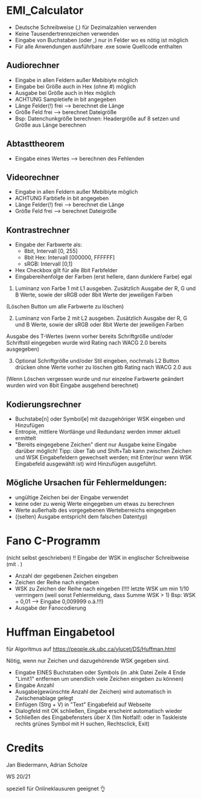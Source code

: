 # EMI_Calculator

- Deutsche Schreibweise (,) für Dezimalzahlen verwenden
- Keine Tausendertrennzeichen verwenden
- Eingabe von Buchstaben (oder ,) nur in Felder wo es nötig ist möglich
- Für alle Anwendungen ausführbare .exe sowie Quellcode enthalten

## Audiorechner
- Eingabe in allen Feldern außer Mebibiyte möglich
- Eingabe bei Größe auch in Hex (ohne #) möglich
- Ausgabe bei Größe auch in Hex möglich
- ACHTUNG Sampletiefe in bit angegeben
- Länge Felder(!) frei --> berechnet die Länge 
- Größe Feld frei --> berechnet Dateigröße 
- Bsp: Datenchunkgröße berechnen: Headergröße auf 8 setzen und Größe aus Länge berechnen

## Abtasttheorem
- Eingabe eines Wertes --> berechnen des Fehlenden

## Videorechner
- Eingabe in allen Feldern außer Mebibiyte möglich
- ACHTUNG Farbtiefe in bit angegeben
- Länge Felder(!) frei --> berechnet die Länge 
- Größe Feld frei --> berechnet Dateigröße 

## Kontrastrechner
- Eingabe der Farbwerte als:
  - 8bit, Intervall [0, 255]
  - 8bit Hex: Intervall [000000, FFFFFF]
  - sRGB: Intervall [0,1]
- Hex Checkbox gilt für alle 8bit Farbfelder
- Eingabereihenfolge der Farben (erst hellere, dann dunklere Farbe) egal
1. Luminanz von Farbe 1 mit L1 ausgeben. Zusätzlich Ausgabe der R, G und B Werte, sowie der sRGB oder 8bit Werte der jeweiligen Farben 

(Löschen Button um alle Farbwerte zu löschen)

2. Luminanz von Farbe 2 mit L2 ausgeben. Zusätzlich Ausgabe der R, G und B Werte, sowie der sRGB oder 8bit Werte der jeweiligen Farben  

Ausgabe des T-Wertes (wenn vorher bereits Schriftgröße und/oder Schriftstil eingegeben wurde wird Rating nach WACG 2.0 bereits ausgegeben)

3. Optional Schriftgröße und/oder Stil eingeben, nochmals L2 Button drücken ohne Werte vorher zu löschen gitb Rating nach WACG 2.0 aus

(Wenn Löschen vergessen wurde und nur einzelne Farbwerte geändert wurden wird von 8bit Eingabe ausgehend berechnet)

## Kodierungsrechner
- Buchstabe[n] oder Symbol[e] mit dazugehöriger WSK eingeben und Hinzufügen 
- Entropie, mittlere Wortlänge und Redundanz werden immer aktuell ermittelt
- "Bereits eingegebene Zeichen" dient nur Ausgabe keine Eingabe darüber möglich!
Tipp: über Tab und Shift+Tab kann zwischen Zeichen und WSK Eingabefeldern gewechselt werden; mit Enter(nur wenn WSK Eingabefeld ausgewählt ist) wird Hinzufügen ausgeführt.

## Mögliche Ursachen für Fehlermeldungen: 
- ungültige Zeichen bei der Eingabe verwendet
- keine oder zu wenig Werte eingegeben um etwas zu berechnen
- Werte außerhalb des vorgegebenen Werteberreichs eingegeben
- ((selten) Ausgabe entspricht dem falschen Datentyp)

# Fano C-Programm
(nicht selbst geschrieben)
!! Eingabe der WSK in englischer Schreibweise (mit . )
- Anzahl der gegebenen Zeichen eingeben
- Zeichen der Reihe nach eingeben
- WSK zu Zeichen der Reihe nach eingeben (!!!! letzte WSK um min 1/10 verrringern (weil sonst Fehlermeldung, dass Summe WSK > 1) Bsp: WSK = 0,01 --> Eingabe 0,009999 o.ä.!!!)
- Ausgabe der Fanocodierung

# Huffman Eingabetool
für Algoritmus auf https://people.ok.ubc.ca/ylucet/DS/Huffman.html

Nötig, wenn nur Zeichen und dazugehörende WSK gegeben sind.

- Eingabe EINES Buchstaben oder Symbols (in .ahk  Datei Zeile 4 Ende "Limit1" entfernen um unendlich viele Zeichen eingeben zu können)
- Eingabe Anzahl
- Ausgabe(gewünschte Anzahl der Zeichen) wird automatisch in Zwischenablage gelegt 
- Einfügen (Strg + V) in "Text" Eingabefeld auf Webseite
- Dialogfeld mit OK schließen, Eingabe erscheint automatisch wieder
- Schließen des Eingabefensters über X (!im Notfall!: oder in Taskleiste rechts grünes Symbol mit H suchen, Rechtsclick, Exit)

# Credits
Jan Biedermann, Adrian Scholze

WS 20/21 

speziell für Onlineklausuren geeignet 👌
